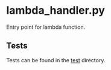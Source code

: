# lambda_handler.py
Entry point for lambda function.

## Tests

Tests can be found in the [test](../tests) directory.
